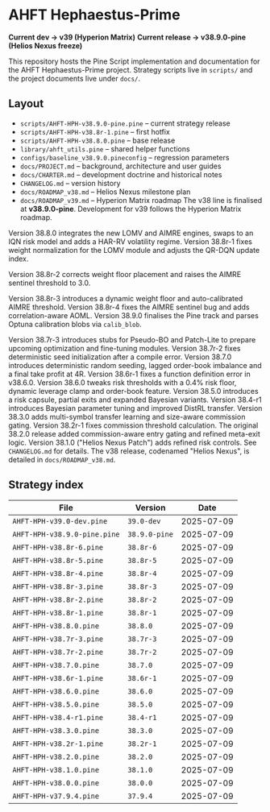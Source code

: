 # AHFT Hephaestus-Prime
**Current dev → v39 (Hyperion Matrix)**
**Current release → v38.9.0-pine (Helios Nexus freeze)**

This repository hosts the Pine Script implementation and documentation for the
AHFT Hephaestus-Prime project. Strategy scripts live in `scripts/` and the
project documents live under `docs/`.

## Layout
- `scripts/AHFT-HPH-v38.9.0-pine.pine` – current strategy release
- `scripts/AHFT-HPH-v38.8r-1.pine` – first hotfix
- `scripts/AHFT-HPH-v38.8.0.pine` – base release
- `library/ahft_utils.pine` – shared helper functions
- `configs/baseline_v38.9.0.pineconfig` – regression parameters
- `docs/PROJECT.md` – background, architecture and user guides
- `docs/CHARTER.md` – development doctrine and historical notes
- `CHANGELOG.md` – version history
- `docs/ROADMAP_v38.md` – Helios Nexus milestone plan
- `docs/ROADMAP_v39.md` – Hyperion Matrix roadmap
The v38 line is finalised at **v38.9.0-pine**.
Development for v39 follows the Hyperion Matrix roadmap.

Version 38.8.0 integrates the new LOMV and AIMRE engines, swaps to an IQN risk model and adds a HAR-RV volatility regime.
Version 38.8r-1 fixes weight normalization for the LOMV module and adjusts the QR-DQN update index.

Version 38.8r-2 corrects weight floor placement and raises the AIMRE sentinel threshold to 3.0.

Version 38.8r-3 introduces a dynamic weight floor and auto-calibrated AIMRE threshold.
Version 38.8r-4 fixes the AIMRE sentinel bug and adds correlation-aware AOML.
Version 38.9.0 finalises the Pine track and parses Optuna calibration blobs via `calib_blob`.

Version 38.7r-3 introduces stubs for Pseudo-BO and Patch-Lite to prepare upcoming optimization and fine-tuning modules.
Version 38.7r-2 fixes deterministic seed initialization after a compile error. Version 38.7.0 introduces deterministic random seeding, lagged order-book imbalance and a final take profit at 4R. Version 38.6r-1 fixes a function definition error in v38.6.0. Version 38.6.0 tweaks risk thresholds with a 0.4% risk floor, dynamic leverage clamp and order-book feature. Version 38.5.0 introduces a risk capsule, partial exits and expanded Bayesian variants. Version 38.4-r1 introduces Bayesian parameter tuning and improved DistRL transfer. Version 38.3.0 adds multi-symbol transfer learning and size-aware commission gating. Version 38.2r-1 fixes commission threshold calculation. The original 38.2.0 release added commission-aware entry gating and refined meta-exit logic. Version 38.1.0 ("Helios Nexus Patch") adds refined risk controls.
See `CHANGELOG.md` for details.
The v38 release, codenamed "Helios Nexus", is detailed in
`docs/ROADMAP_v38.md`.

## Strategy index
| File | Version | Date |
|------|---------|------|
| `AHFT-HPH-v39.0-dev.pine` | `39.0-dev` | 2025-07-09 |
| `AHFT-HPH-v38.9.0-pine.pine` | `38.9.0-pine` | 2025-07-09 |
| `AHFT-HPH-v38.8r-6.pine` | `38.8r-6` | 2025-07-09 |
| `AHFT-HPH-v38.8r-5.pine` | `38.8r-5` | 2025-07-09 |
| `AHFT-HPH-v38.8r-4.pine` | `38.8r-4` | 2025-07-09 |
| `AHFT-HPH-v38.8r-3.pine` | `38.8r-3` | 2025-07-09 |
| `AHFT-HPH-v38.8r-2.pine` | `38.8r-2` | 2025-07-09 |
| `AHFT-HPH-v38.8r-1.pine` | `38.8r-1` | 2025-07-09 |
| `AHFT-HPH-v38.8.0.pine` | `38.8.0` | 2025-07-09 |
| `AHFT-HPH-v38.7r-3.pine` | `38.7r-3` | 2025-07-09 |
| `AHFT-HPH-v38.7r-2.pine` | `38.7r-2` | 2025-07-09 |
| `AHFT-HPH-v38.7.0.pine` | `38.7.0` | 2025-07-09 |
| `AHFT-HPH-v38.6r-1.pine` | `38.6r-1` | 2025-07-09 |
| `AHFT-HPH-v38.6.0.pine` | `38.6.0` | 2025-07-09 |
| `AHFT-HPH-v38.5.0.pine` | `38.5.0` | 2025-07-09 |
| `AHFT-HPH-v38.4-r1.pine` | `38.4-r1` | 2025-07-09 |
| `AHFT-HPH-v38.3.0.pine` | `38.3.0` | 2025-07-09 |
| `AHFT-HPH-v38.2r-1.pine` | `38.2r-1` | 2025-07-09 |
| `AHFT-HPH-v38.2.0.pine` | `38.2.0` | 2025-07-09 |
| `AHFT-HPH-v38.1.0.pine` | `38.1.0` | 2025-07-09 |
| `AHFT-HPH-v38.0.0.pine` | `38.0.0` | 2025-07-09 |
| `AHFT-HPH-v37.9.4.pine` | `37.9.4` | 2025-07-09 |
